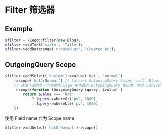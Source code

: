 # Filter 筛选器

## Example

```php
$filter = \Lego::filter(new Blog);
$filter->addText('title', 'Title');
$filter->addDaterange('created_at', 'Created At');
```


## OutgoingQuery Scope

```php
$filter->addSelect('custom')->values('hot', 'normal')
	->scope('hotOrNormal') // Laravel OutgoingQuery Scope, call `Blog::scopeHotOrNormal($query, $value)`
	// 注意下面的第一个参数为 Lego 中内置的 OutgoingQuery 接口类，并非 Laravel 中的 QueryBuilder
	->scope(function (OutgoingQuery $query, $value) {
	    return $value === 'hot'
	        ? $query->whereGt('pv', 1000)
	        : $query->whereLte('pv', 1000)
	})
```


使用 Field name 作为 Scope name

```php
$filter->addSelect('hotOrNormal')->scope()
```
